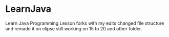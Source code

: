 # LearnJava
Learn Java Programming Lesson forks with my edits changed file structure and remade it on elipse still working on 15 to 20 and other folder.
